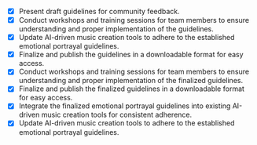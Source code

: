 - [x] Present draft guidelines for community feedback.
- [x] Conduct workshops and training sessions for team members to ensure understanding and proper implementation of the guidelines.
- [x] Update AI-driven music creation tools to adhere to the established emotional portrayal guidelines.
- [x] Finalize and publish the guidelines in a downloadable format for easy access.
- [x] Conduct workshops and training sessions for team members to ensure understanding and proper implementation of the finalized guidelines.
- [x] Finalize and publish the finalized guidelines in a downloadable format for easy access.
- [x] Integrate the finalized emotional portrayal guidelines into existing AI-driven music creation tools for consistent adherence.
- [x] Update AI-driven music creation tools to adhere to the established emotional portrayal guidelines.